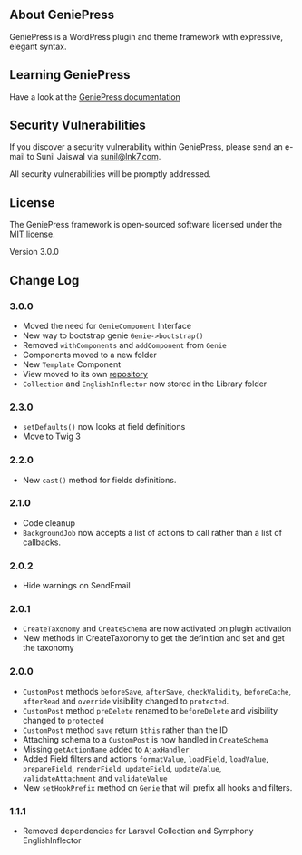 ## About GeniePress

GeniePress is a WordPress plugin and theme framework with expressive, elegant syntax.

## Learning GeniePress

Have a look at the [GeniePress documentation](https://geneipress.org)

## Security Vulnerabilities

If you discover a security vulnerability within GeniePress, please send an e-mail to Sunil Jaiswal via [sunil@lnk7.com](mailto:sunil@lnk7.com).

All security vulnerabilities will be promptly addressed.

## License

The GeniePress framework is open-sourced software licensed under the [MIT license](https://opensource.org/licenses/MIT).

Version 3.0.0

## Change Log

### 3.0.0

- Moved the need for `GenieComponent` Interface
- New way to bootstrap genie `Genie->bootstrap()`
- Removed `withComponents` and `addComponent` from `Genie`
- Components moved to a new folder
- New `Template` Component
- View moved to its own [repository](https://github.com/GeniePress/view)
- `Collection` and `EnglishInflector` now stored in the Library folder

### 2.3.0

- `setDefaults()` now looks at field definitions
- Move to Twig 3

### 2.2.0

- New `cast()` method for fields definitions.

### 2.1.0

- Code cleanup
- `BackgroundJob` now accepts a list of actions to call rather than a list of callbacks.

### 2.0.2

- Hide warnings on SendEmail

### 2.0.1

- `CreateTaxonomy` and `CreateSchema` are now activated on plugin activation
- New methods in CreateTaxonomy to get the definition and set and get the taxonomy

### 2.0.0

- `CustomPost` methods `beforeSave`, `afterSave`, `checkValidity`, `beforeCache`, `afterRead` and `override` visibility changed to `protected`.
- `CustomPost` method `preDelete` renamed to `beforeDelete` and visibility changed to `protected`
- `CustomPost` method `save` return `$this` rather than the ID
- Attaching schema to a `CustomPost` is now handled in `CreateSchema`
- Missing `getActionName` added to `AjaxHandler`
- Added Field filters and actions `formatValue`, `loadField`, `loadValue`, `prepareField`, `renderField`, `updateField`, `updateValue`, `validateAttachment` and `validateValue`
- New `setHookPrefix` method on `Genie` that will prefix all hooks and filters.

### 1.1.1

- Removed dependencies for Laravel Collection and Symphony EnglishInflector
